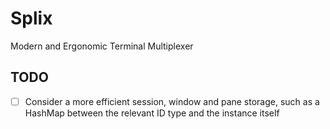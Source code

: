 # Splix
Modern and Ergonomic Terminal Multiplexer

## TODO
- [ ] Consider a more efficient session, window and pane storage, such as a HashMap between the relevant ID type and the instance itself
